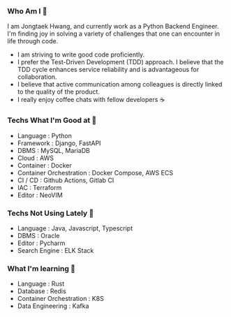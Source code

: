 ### Who Am I 👋

I am Jongtaek Hwang, and currently work as a Python Backend Engineer. I'm finding joy in solving a variety of challenges that one can encounter in life through code. 

- I am striving to write good code proficiently.
- I prefer the Test-Driven Development (TDD) approach. I believe that the TDD cycle enhances service reliability and is advantageous for collaboration.
- I believe that active communication among colleagues is directly linked to the quality of the product.
- I really enjoy coffee chats with fellow developers ☕️

### Techs What I'm Good at 🤺

- Language : Python
- Framework : Django, FastAPI
- DBMS : MySQL, MariaDB
- Cloud : AWS
- Container : Docker
- Container Orchestration : Docker Compose, AWS ECS
- CI / CD : Github Actions, Gitlab CI
- IAC : Terraform
- Editor : NeoVIM

### Techs Not Using Lately 🥱

- Language : Java, Javascript, Typescript
- DBMS : Oracle
- Editor : Pycharm
- Search Engine : ELK Stack

### What I'm learning 📒

- Language : Rust
- Database : Redis
- Container Orchestration : K8S
- Data Engineering : Kafka
